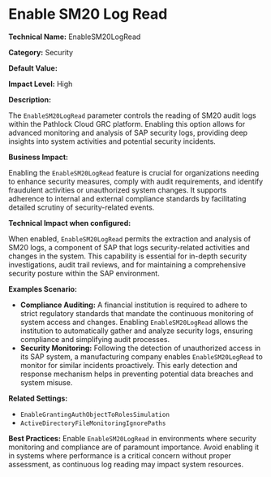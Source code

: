 # Enable SM20 Log Read

**Technical Name:** EnableSM20LogRead

**Category:** Security

**Default Value:**

**Impact Level:** High

**Description:**

The `EnableSM20LogRead` parameter controls the reading of SM20 audit logs within the Pathlock Cloud GRC platform. Enabling this option allows for advanced monitoring and analysis of SAP security logs, providing deep insights into system activities and potential security incidents.

**Business Impact:**

Enabling the `EnableSM20LogRead` feature is crucial for organizations needing to enhance security measures, comply with audit requirements, and identify fraudulent activities or unauthorized system changes. It supports adherence to internal and external compliance standards by facilitating detailed scrutiny of security-related events.

**Technical Impact when configured:**

When enabled, `EnableSM20LogRead` permits the extraction and analysis of SM20 logs, a component of SAP that logs security-related activities and changes in the system. This capability is essential for in-depth security investigations, audit trail reviews, and for maintaining a comprehensive security posture within the SAP environment.

**Examples Scenario:**

- **Compliance Auditing:** A financial institution is required to adhere to strict regulatory standards that mandate the continuous monitoring of system access and changes. Enabling `EnableSM20LogRead` allows the institution to automatically gather and analyze security logs, ensuring compliance and simplifying audit processes.
- **Security Monitoring:** Following the detection of unauthorized access in its SAP system, a manufacturing company enables `EnableSM20LogRead` to monitor for similar incidents proactively. This early detection and response mechanism helps in preventing potential data breaches and system misuse.

**Related Settings:**

- `EnableGrantingAuthObjectToRolesSimulation`
- `ActiveDirectoryFileMonitoringIgnorePaths`

**Best Practices:** Enable `EnableSM20LogRead` in environments where security monitoring and compliance are of paramount importance. Avoid enabling it in systems where performance is a critical concern without proper assessment, as continuous log reading may impact system resources.